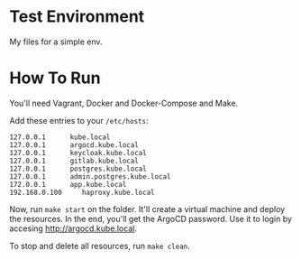 # Test Environment
My files for a simple env.

# How To Run
You'll need Vagrant, Docker and Docker-Compose and Make.

Add these entries to your `/etc/hosts`:
```
127.0.0.1      kube.local
127.0.0.1      argocd.kube.local
127.0.0.1      keycloak.kube.local
127.0.0.1      gitlab.kube.local
127.0.0.1      postgres.kube.local
127.0.0.1      admin.postgres.kube.local
172.0.0.1      app.kube.local
192.168.0.100     haproxy.kube.local
```
Now, run `make start` on the folder. It'll create a virtual machine and deploy the resources. In the end, you'll get the ArgoCD password. Use it to login by accesing http://argocd.kube.local.

To stop and delete all resources, run `make clean`.
